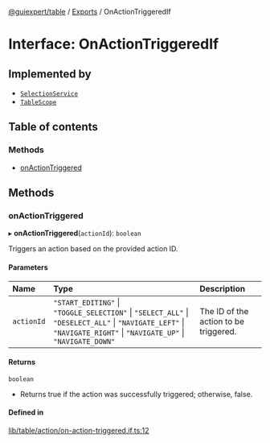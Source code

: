[@guiexpert/table](../README.md) / [Exports](../modules.md) / OnActionTriggeredIf

# Interface: OnActionTriggeredIf

## Implemented by

- [`SelectionService`](../classes/SelectionService.md)
- [`TableScope`](../classes/TableScope.md)

## Table of contents

### Methods

- [onActionTriggered](OnActionTriggeredIf.md#onactiontriggered)

## Methods

### onActionTriggered

▸ **onActionTriggered**(`actionId`): `boolean`

Triggers an action based on the provided action ID.

#### Parameters

| Name | Type | Description |
| :------ | :------ | :------ |
| `actionId` | ``"START_EDITING"`` \| ``"TOGGLE_SELECTION"`` \| ``"SELECT_ALL"`` \| ``"DESELECT_ALL"`` \| ``"NAVIGATE_LEFT"`` \| ``"NAVIGATE_RIGHT"`` \| ``"NAVIGATE_UP"`` \| ``"NAVIGATE_DOWN"`` | The ID of the action to be triggered. |

#### Returns

`boolean`

- Returns true if the action was successfully triggered; otherwise, false.

#### Defined in

[lib/table/action/on-action-triggered.if.ts:12](https://github.com/guiexperttable/ge-table/blob/6aaca3c/libs/table/src/lib/table/action/on-action-triggered.if.ts#L12)
